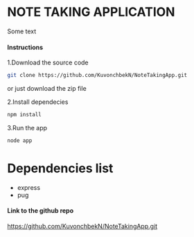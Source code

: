 # NOTE TAKING APPLICATION

Some text

#### Instructions
1.Download the source code
```bash
git clone https://github.com/KuvonchbekN/NoteTakingApp.git

```
or just download the zip file

2.Install dependecies
```bash
npm install
```

3.Run the app
```bash
node app
```

# Dependencies list
- express
- pug


#### Link to the github repo
https://github.com/KuvonchbekN/NoteTakingApp.git
